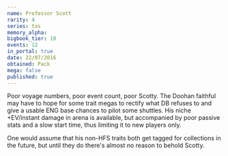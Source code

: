 ```yaml
---
name: Professor Scott
rarity: 4
series: tos
memory_alpha:
bigbook_tier: 10
events: 12
in_portal: true
date: 22/07/2016
obtained: Pack
mega: false
published: true
---
```


Poor voyage numbers, poor event count, poor Scotty. The Doohan faithful may have to hope for some trait megas to rectify what DB refuses to and give a usable ENG base chances to pilot some shuttles. His niche +EV/instant damage in arena is available, but accompanied by poor passive stats and a slow start time, thus limiting it to new players only.

One would assume that his non-HFS traits both get tagged for collections in the future, but until they do there's almost no reason to behold Scotty.
